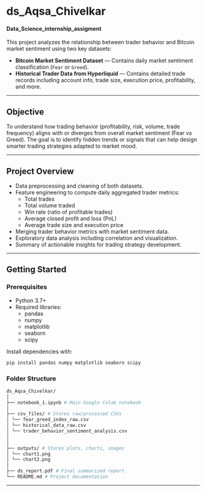 # ds_Aqsa_Chivelkar
#### Data_Science_internship_assigment

This project analyzes the relationship between trader behavior and Bitcoin market sentiment using two key datasets:

- **Bitcoin Market Sentiment Dataset** — Contains daily market sentiment classification (`Fear` or `Greed`).
- **Historical Trader Data from Hyperliquid** — Contains detailed trade records including account info, trade size, execution price, profitability, and more.

---

## Objective

To understand how trading behavior (profitability, risk, volume, trade frequency) aligns with or diverges from overall market sentiment (Fear vs Greed). The goal is to identify hidden trends or signals that can help design smarter trading strategies adapted to market mood.

---

## Project Overview

- Data preprocessing and cleaning of both datasets.
- Feature engineering to compute daily aggregated trader metrics:
  - Total trades
  - Total volume traded
  - Win rate (ratio of profitable trades)
  - Average closed profit and loss (PnL)
  - Average trade size and execution price
- Merging trader behavior metrics with market sentiment data.
- Exploratory data analysis including correlation and visualization.
- Summary of actionable insights for trading strategy development.

---

## Getting Started

### Prerequisites

- Python 3.7+
- Required libraries:
  - pandas
  - numpy
  - matplotlib
  - seaborn
  - scipy

Install dependencies with:

```bash
pip install pandas numpy matplotlib seaborn scipy
```

### Folder Structure
```bash 
ds_Aqsa_Chivelkar/
│
├── notebook_1.ipynb # Main Google Colab notebook
│
├── csv_files/ # Stores raw/processed CSVs
│ └── fear_greed_index_raw.csv
│ └── historical_data_raw.csv
│ └── trader_behavior_sentiment_analysis.csv 
│
│
├── outputs/ # Stores plots, charts, images
│ └── chart1.png
│ └── chart2.png
│
├── ds_report.pdf # Final summarized report
└── README.md # Project documentation
```
--------


